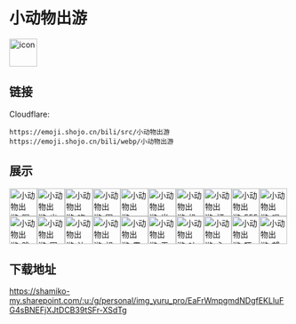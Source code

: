 # 小动物出游
<img src="https://emoji.shojo.cn/bili/src/小动物出游/icon.png" width="50" height="50" alt="icon">

## 链接
Cloudflare:
```
https://emoji.shojo.cn/bili/src/小动物出游
https://emoji.shojo.cn/bili/webp/小动物出游
```
## 展示
<img src="https://emoji.shojo.cn/bili/src/小动物出游/小动物出游-喝茶.png" width="50" height="50" alt="小动物出游-喝茶"><img src="https://emoji.shojo.cn/bili/src/小动物出游/小动物出游-出现.png" width="50" height="50" alt="小动物出游-出现"><img src="https://emoji.shojo.cn/bili/src/小动物出游/小动物出游-吃薯片.png" width="50" height="50" alt="小动物出游-吃薯片"><img src="https://emoji.shojo.cn/bili/src/小动物出游/小动物出游-围观.png" width="50" height="50" alt="小动物出游-围观"><img src="https://emoji.shojo.cn/bili/src/小动物出游/小动物出游-emo.png" width="50" height="50" alt="小动物出游-emo"><img src="https://emoji.shojo.cn/bili/src/小动物出游/小动物出游-当事兔.png" width="50" height="50" alt="小动物出游-当事兔"><img src="https://emoji.shojo.cn/bili/src/小动物出游/小动物出游-投币.png" width="50" height="50" alt="小动物出游-投币"><img src="https://emoji.shojo.cn/bili/src/小动物出游/小动物出游-打call.png" width="50" height="50" alt="小动物出游-打call"><img src="https://emoji.shojo.cn/bili/src/小动物出游/小动物出游-555.png" width="50" height="50" alt="小动物出游-555"><img src="https://emoji.shojo.cn/bili/src/小动物出游/小动物出游-唱歌.png" width="50" height="50" alt="小动物出游-唱歌"><img src="https://emoji.shojo.cn/bili/src/小动物出游/小动物出游-跳舞.png" width="50" height="50" alt="小动物出游-跳舞"><img src="https://emoji.shojo.cn/bili/src/小动物出游/小动物出游-困困.png" width="50" height="50" alt="小动物出游-困困"><img src="https://emoji.shojo.cn/bili/src/小动物出游/小动物出游-达咩.png" width="50" height="50" alt="小动物出游-达咩"><img src="https://emoji.shojo.cn/bili/src/小动物出游/小动物出游-想吃.png" width="50" height="50" alt="小动物出游-想吃"><img src="https://emoji.shojo.cn/bili/src/小动物出游/小动物出游-震惊.png" width="50" height="50" alt="小动物出游-震惊"><img src="https://emoji.shojo.cn/bili/src/小动物出游/小动物出游-无语.png" width="50" height="50" alt="小动物出游-无语"><img src="https://emoji.shojo.cn/bili/src/小动物出游/小动物出游-吐魂.png" width="50" height="50" alt="小动物出游-吐魂"><img src="https://emoji.shojo.cn/bili/src/小动物出游/小动物出游-心碎.png" width="50" height="50" alt="小动物出游-心碎"><img src="https://emoji.shojo.cn/bili/src/小动物出游/小动物出游-吓.png" width="50" height="50" alt="小动物出游-吓"><img src="https://emoji.shojo.cn/bili/src/小动物出游/小动物出游-望天.png" width="50" height="50" alt="小动物出游-望天">

## 下载地址

https://shamiko-my.sharepoint.com/:u:/g/personal/img_yuru_pro/EaFrWmpgmdNDgfEKLluFG4sBNEFjXJtDCB39tSFr-XSdTg